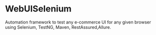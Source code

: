 # WebUISelenium
Automation framework to test any e-commerce UI for any given browser using Selenium, TestNG, Maven, RestAssured,Allure.
